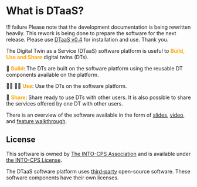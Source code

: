 # What is DTaaS?

<!-- markdownlint-disable MD046 -->
<!-- prettier-ignore -->
!!! failure
    Please note that the development documentation is being
    rewritten heavily. This rework is being done to prepare
    the software for the next release. Please use
    [DTaaS v0.4](https://into-cps-association.github.io/DTaaS/version0.4/index.html)
    for installation and use. Thank you.
<!-- markdownlint-enable MD046 -->

The Digital Twin as a Service (DTaaS) software platform is useful
to <font color="orange"> **Build, Use and Share** </font> digital twins (DTs).

:mechanical_arm: <font color="orange">**Build**</font>: The
DTs are built on the software platform
using the reusable DT components available on the platform.

:office_worker: :factory_worker: <font color="orange">**Use**</font>: Use
the DTs on the software platform.

:handshake: <font color="orange">**Share**</font>: Share ready to use DTs
with other users.
It is also possible to share the services offered by one DT with other users.

There is an overview of the software available in the form of
[slides](https://odin.cps.digit.au.dk/into-cps/dtaas/assets/DTaaS-short-intro_jan2024.pdf),
[video](https://odin.cps.digit.au.dk/into-cps/dtaas/assets/videos/DTaaS-short-intro_jan2024.mp4),
and [feature walkthrough](https://odin.cps.digit.au.dk/into-cps/dtaas/assets/videos/dtaas-v0.4-demo.mp4).

## License

This software is owned by
[The INTO-CPS Association](https://into-cps.org/)
and is available under [the INTO-CPS License](LICENSE.md).

The DTaaS software platform uses [third-party](./third-party.md)
open-source software.
These software components have their own licenses.
